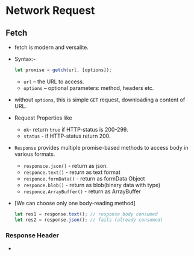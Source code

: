# Network Request

## Fetch

- fetch is modern and versalite.
- Syntax:-
  ```js
  let promise = getch(url, [options]);
  ```
  - `url` – the URL to access.
  - `options` – optional parameters: method, headers etc.
- without `options`, this is simple `GET` request, downloading a content of URL.

- Request Properties like

  - `ok`- return `true` if HTTP-status is 200-299.
  - `status` - if HTTP-status return 200.

- `Response` provides multiple promise-based methods to access body in various formats.

  - `responsce.json()` - return as json.
  - `responce.text()` - return as text format
  - `responce.formData()` - return as formData Object
  - `responce.blob()` - return as blob(binary data with type)
  - `responce.ArrayBuffer()` - return as ArrayBuffer

- [We can choose only one body-reading method]
  ```js
  let res1 = response.text(); // response body consumed
  let res2 = response.json(); // fails (already consumed)
  ```

### Response Header

-
